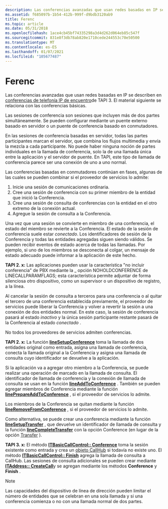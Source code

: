 ```yaml
---
description: Las conferencias avanzadas que usan redes basadas en IP se describen en la Conferencia de telefonía IP de 3s Rendezvous de TAPI. El material siguiente se relaciona con las conferencias básicas.
ms.assetid: f685097b-1b54-412b-999f-d9bdb3120ab9
title: Ferenc
ms.topic: article
ms.date: 05/31/2018
ms.openlocfilehash: 1ace4cb45bf74335298a3d4d262d064eb85c547f
ms.sourcegitcommit: 831e8f3db78ab820e1710cede244553c70e50500
ms.translationtype: MT
ms.contentlocale: es-ES
ms.lasthandoff: 01/07/2021
ms.locfileid: "105677487"
---
```

# <a name="conference"></a>Ferenc

Las conferencias avanzadas que usan redes basadas en IP se describen en [conferencias de telefonía IP de encuentro](rendezvous-ip-telephony-conferencing.md)de TAPI 3. El material siguiente se relaciona con las conferencias básicas.

Las sesiones de conferencia son sesiones que incluyen más de dos partes simultáneamente. Se pueden configurar mediante un puente externo basado en servidor o un puente de conferencia basado en conmutadores.

En las sesiones de conferencia basadas en servidor, todas las partes participantes marcan el servidor, que combina los flujos multimedia y envía la mezcla a cada participante. No puede haber ninguna noción de partes individuales en la llamada de conferencia, solo la de una llamada única entre la aplicación y el servidor de puente. En TAPI, este tipo de llamada de conferencia parece ser una conexión de uno a uno normal.

Las conferencias basadas en conmutadores continúan en fases, algunas de las cuales se pueden combinar si el proveedor de servicios lo admite:

1.  Inicie una sesión de comunicaciones ordinaria.
2.  Cree una sesión de conferencia con su primer miembro de la entidad que inició la Conferencia.
3.  Cree una sesión de consulta de conferencias con la entidad en el otro extremo de la conexión actual.
4.  Agregue la sesión de consulta a la Conferencia.

Una vez que una sesión se convierte en miembro de una conferencia, el estado del miembro se revierte a la Conferencia. El estado de la sesión de conferencia suele estar *conectado*. Los identificadores de sesión de la Conferencia y todas las entidades agregadas siguen siendo válidos. Se pueden recibir eventos de estado acerca de todas las llamadas. Por ejemplo, si uno de los miembros se desconecta al colgar, un mensaje de estado adecuado puede informar a la aplicación de este hecho.

**TAPI 2. x:** Las aplicaciones pueden usar la característica "no incluir conferencia" de PBX mediante la \_ opción NOHOLDCONFERENCE de LINECALLPARAMFLAGS; esta característica permite adjuntar de forma silenciosa otro dispositivo, como un supervisor o un dispositivo de registro, a la línea.

Al cancelar la sesión de consulta a terceros para una conferencia o al quitar el tercero de una conferencia establecida previamente, el proveedor de servicios puede liberar la Conferencia y volver a revertir la sesión a una conexión de dos entidades normal. En este caso, la sesión de conferencia pasará al estado *inactivo* y la única sesión participante restante pasará de la Conferencia al estado *conectado* .

No todos los proveedores de servicios admiten conferencias.

**TAPI 2. x:** La función [**lineSetupConference**](/windows/win32/api/tapi/nf-tapi-linesetupconference) toma la llamada de dos entidades original como entrada, asigna una llamada de conferencia, conecta la llamada original a la Conferencia y asigna una llamada de consulta cuyo identificador se devuelve a la aplicación.

Si la aplicación va a agregar otro miembro a la Conferencia, se puede realizar una operación de marcado en la llamada de consulta. El identificador de llamada de conferencia y la conexión de llamada de consulta se usan en la función [**lineAddToConference**](/windows/win32/api/tapi/nf-tapi-lineaddtoconference) . También se pueden agregar miembros de Conferencia mediante la función [**linePrepareAddToConference**](/windows/win32/api/tapi/nf-tapi-lineprepareaddtoconference) , si el proveedor de servicios lo admite.

Los miembros de la Conferencia se quitan mediante la función [**lineRemoveFromConference**](/windows/win32/api/tapi/nf-tapi-lineremovefromconference) , si el proveedor de servicios lo admite.

Como alternativa, se puede crear una conferencia mediante la función [**lineSetupTransfer**](/windows/win32/api/tapi/nf-tapi-linesetuptransfer) , que devuelve un identificador de llamada de consulta y la función [**lineCompleteTransfer**](/windows/win32/api/tapi/nf-tapi-linecompletetransfer) con la opción Conference (en lugar de la opción [Transfer](transfer-ovr.md) ).

**TAPI 3. x:** El método [**ITBasicCallControl:: Conference**](/windows/desktop/api/tapi3if/nf-tapi3if-itbasiccallcontrol-conference) toma la sesión existente como entrada y crea un [objeto CallHub](callhub-object.md) si todavía no existe uno. El método [**ITBasicCallControl:: Finish**](/windows/desktop/api/tapi3if/nf-tapi3if-itbasiccallcontrol-finish) agrega la llamada de consulta a CallHub. Las sesiones de consulta adicionales se pueden crear mediante [**ITAddress:: CreateCall**](/windows/desktop/api/tapi3if/nf-tapi3if-itaddress-createcall)y se agregan mediante los métodos **Conference** y **Finish** .

> [!Note]  
> Las capacidades del dispositivo de línea de dirección pueden limitar el número de entidades que se celebran en una sola llamada y si una conferencia comienza o no con una llamada normal de dos partes.

 

 

 
